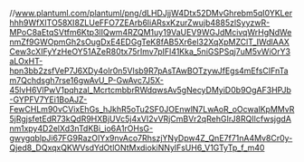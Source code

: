 //www.plantuml.com/plantuml/png/dLHDJjjW4Dtx52DMvGhrebm5qI0YKLerhhh9WfXITO58XI8ZLUeFFO7ZEArb6liARsxKzurZwujb4885zlSyyzwR-MPoC8aEtqSVtfm6Ktp3lIQwm4RZQM1uy19VaUEV9WGJdMcivqWrHgNdWenmZf9GWOpmGh2sOugDxE4EDGgTeK8fAB5Xr6el32XqXpMZClT_IWdlAAXCew3cXIFyYzHeOY51AZeR80tx75rImv7pIFl41Kka_5niGSPSqj7uM5vWiOrY3aLOxHT-hpn3bb2zsfVeP7J6XDy4olr0n5Vlsb9R7pAsTAwBOTzywJfEgs4mEfsCIFnTam7Qchdsgh7rse16gwAvU_P-GwAvc7J5X-45lvH6VlPwV1pqhzal_McrtcmbbrRWdqwsAv5gNecyDMyiD0b9OgAF3HPJb-GYPFV7YEi1BoAJZ-FewCHLm90vCVixEhGs_hJkhR5oTu2SF0JOEnwlN7LwAoR_oOcwalKpMMvR5jRgjsfetEdR73kQdR9HXBjUVc5j4xVI2vVRjCmBVr2qRehGIrJ8RQIlcfwsjgdAnm1xpy4D2elXd3nTdKBi_io6A1rOHsG-gwygqblpJi67FG9RazOIYx9nvAco7RhszjYNyDpw4Z_QnE7f71nA4Mv8Cr0y-Qjed8_DQxqxQKWVsdYdOtlONtMxdiokiNNylFsUH6_V1GTyTp_f_m40
